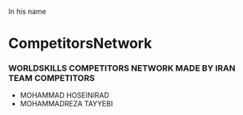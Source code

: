 In his name

# CompetitorsNetwork

### WORLDSKILLS COMPETITORS NETWORK MADE BY IRAN TEAM COMPETITORS 


* MOHAMMAD HOSEINIRAD
* MOHAMMADREZA TAYYEBI
